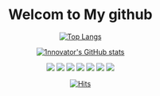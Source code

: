 <div align="center">
<h1>Welcom to My github</h1>
  
[![Top Langs](https://github-readme-stats.vercel.app/api/top-langs/?username=1nno-vator&layout=compact)](https://github.com/1nno-vator/github-readme-stats)


  
[![1nnovator's GitHub stats](https://github-readme-stats.vercel.app/api?username=1nno-vator)](https://github.com/1nno-vator/github-readme-stats) 

<img src="https://img.shields.io/badge/React-61DAFB?style=flat-square&logo=React&logoColor=white"/> <img src="https://img.shields.io/badge/Redux-764ABC?style=flat-square&logo=Redux&logoColor=white"/> <img src="https://img.shields.io/badge/Javascript-F7DF1E?style=flat-square&logo=Javascript&logoColor=white"/> <img src="https://img.shields.io/badge/Typescript-3178C6?style=flat-square&logo=Typescript&logoColor=white"/> <img src="https://img.shields.io/badge/Openlayers-1F6B75?style=flat-square&logo=Openlayers&logoColor=white"/> <img src="https://img.shields.io/badge/Spring-6DB33F?style=flat-square&logo=Spring&logoColor=white"/> <img src="https://img.shields.io/badge/Next-000000?style=flat-square&logo=Next&logoColor=white"/>

[![Hits](https://hits.seeyoufarm.com/api/count/incr/badge.svg?url=https%3A%2F%2Fgithub.com%2F1nno-vator%2F&count_bg=%23000000&title_bg=%230D0D0D&icon=github.svg&icon_color=%23E7E7E7&title=github&edge_flat=false)](https://hits.seeyoufarm.com)

</div>

